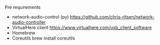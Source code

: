 Pre requirements
- network-audio-control (py) https://github.com/chris-ritsen/network-audio-controller
- VirtualHere client https://www.virtualhere.com/usb_client_software
- Homebrew
- Coreutils
    brew install coreutils
    
